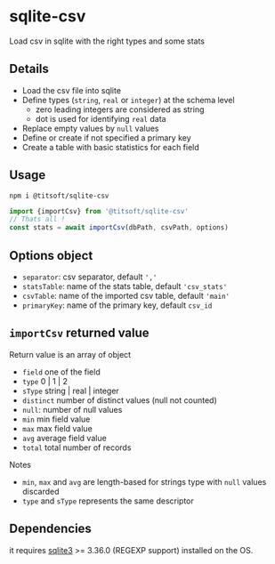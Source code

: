# sqlite-csv
Load csv in sqlite with the right types and some stats

## Details
- Load the csv file into sqlite
- Define types (`string`, `real` or `integer`) at the schema level
  - zero leading integers are considered as string
  - dot is used for identifying  `real` data
- Replace empty values by `null` values
- Define or create if not specified a primary key
- Create a table with basic statistics for each field

## Usage
`npm i @titsoft/sqlite-csv`
```javascript
import {importCsv} from '@titsoft/sqlite-csv'
// Thats all !
const stats = await importCsv(dbPath, csvPath, options)

```
## Options object
- `separator`:  csv separator, default `','`
- `statsTable`: name of the stats table, default `'csv_stats'`
- `csvTable`: name of the imported csv table, default `'main'`
- `primaryKey`: name of the primary key, default `csv_id`
    
## `importCsv` returned value
Return value is an array of object
- `field`  one of the field
- `type` 0 | 1 | 2
- `sType` string | real | integer
- `distinct` number of distinct values (null not counted)
- `null`: number of null values
- `min` min field value
- `max` max field value
- `avg` average field value
- `total` total number of records

Notes
-   `min`, `max` and `avg` are length-based for strings type with `null` values discarded
- `type` and `sType` represents the same descriptor

## Dependencies
it requires [sqlite3](https://www.sqlite.org/download.html) >= 3.36.0  (REGEXP support) installed on the OS.



